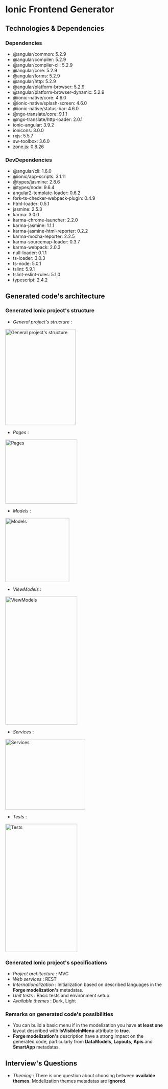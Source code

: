 # Ionic Frontend Generator

## Technologies & Dependencies

### Dependencies

- @angular/common: 5.2.9
- @angular/compiler: 5.2.9
- @angular/compiler-cli: 5.2.9
- @angular/core: 5.2.9
- @angular/forms: 5.2.9
- @angular/http: 5.2.9
- @angular/platform-browser: 5.2.9
- @angular/platform-browser-dynamic: 5.2.9
- @ionic-native/core: 4.6.0
- @ionic-native/splash-screen: 4.6.0
- @ionic-native/status-bar: 4.6.0
- @ngx-translate/core: 9.1.1
- @ngx-translate/http-loader: 2.0.1
- ionic-angular: 3.9.2
- ionicons: 3.0.0
- rxjs: 5.5.7
- sw-toolbox: 3.6.0
- zone.js: 0.8.26

### DevDependencies

- @angular/cli: 1.6.0
- @ionic/app-scripts: 3.1.11
- @types/jasmine: 2.8.6
- @types/node: 9.6.4
- angular2-template-loader: 0.6.2
- fork-ts-checker-webpack-plugin: 0.4.9
- html-loader: 0.5.1
- jasmine: 2.5.3
- karma: 3.0.0
- karma-chrome-launcher: 2.2.0
- karma-jasmine: 1.1.1
- karma-jasmine-html-reporter: 0.2.2
- karma-mocha-reporter: 2.2.5
- karma-sourcemap-loader: 0.3.7
- karma-webpack: 2.0.3
- null-loader: 0.1.1
- ts-loader: 3.0.3
- ts-node: 5.0.1
- tslint: 5.9.1
- tslint-eslint-rules: 5.1.0
- typescript: 2.4.2

## Generated code's architecture

### Generated Ionic project's structure

- *General project's structure* :

<img src="https://github.com/Mobioos/Ionic-framework/raw/Release1/docs/images/GeneralProjectStructure.jpg" alt="General project's structure" style="width:220px;height:300px"/>

- *Pages* :

<img src="https://github.com/Mobioos/Ionic-framework/raw/Release1/docs/images/Pages.jpg" alt="Pages" style="width:225px;height:200px"/>

- *Models* :

<img src="https://github.com/Mobioos/Ionic-framework/raw/Release1/docs/images/Models.jpg" alt="Models" style="width:200px;height:200px"/>

- *ViewModels* :

<img src="https://github.com/Mobioos/Ionic-framework/raw/Release1/docs/images/ViewModels.jpg" alt="ViewModels" style="width:225px;height:400px"/>

- *Services* :

<img src="https://github.com/Mobioos/Ionic-framework/raw/Release1/docs/images/Services.jpg" alt="Services" style="width:250px;height:220px"/>

- *Tests* :

<img src="https://github.com/Mobioos/Ionic-framework/raw/Release1/docs/images/Tests.jpg" alt="Tests" style="width:225px;height:400px"/>

### Generated Ionic project's specifications

- *Project architecture* : MVC
- *Web services* : REST
- *Internationalization* : Initialization based on described languages in
  the **Forge modelization's** metadatas.
- *Unit tests* : Basic tests and environment setup.
- *Available themes* : Dark, Light

### Remarks on generated code's possibilities

- You can build a basic menu if in the modelization you have **at least one** layout described with **IsVisibleInMenu** attribute to **true**.
- **Forge modelization's** description have a strong impact on the generated code, particularly from **DataModels**, **Layouts**, **Apis** and **SmartApp** metadatas.

## Interview's Questions

- *Theming* : There is one question about choosing between **available themes**. Modelization themes metadatas are **ignored**.